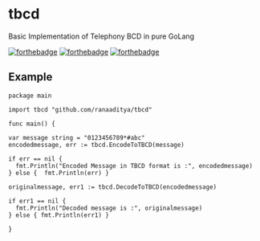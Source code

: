 # tbcd
Basic Implementation of Telephony BCD in pure GoLang

[![forthebadge](https://forthebadge.com/images/badges/made-with-go.svg)](https://forthebadge.com)
[![forthebadge](https://forthebadge.com/images/badges/built-with-love.svg)](https://forthebadge.com)
[![forthebadge](https://forthebadge.com/images/badges/open-source.svg)](https://forthebadge.com)
## Example
```
package main

import tbcd "github.com/ranaaditya/tbcd"

func main() {

var message string = "0123456789*#abc"
encodedmessage, err := tbcd.EncodeToTBCD(message)

if err == nil {
  fmt.Println("Encoded Message in TBCD format is :", encodedmessage)
} else {  fmt.Println(err) }

originalmessage, err1 := tbcd.DecodeToTBCD(encodedmessage)

if err1 == nil {
  fmt.Println("Decoded message is :", originalmessage)
} else { fmt.Println(err1) }

}
```
